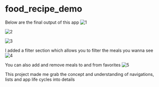 # food_recipe_demo

Below are the final output of this app
![1](https://user-images.githubusercontent.com/79772304/154733035-b90489b8-b6f1-45bc-ac16-84e54db962c8.png)


![2](https://user-images.githubusercontent.com/79772304/154733047-5dcb4c0d-4ff7-497e-9a66-28c2b765847a.png)


![3](https://user-images.githubusercontent.com/79772304/154733065-73528156-a737-4e78-a351-5eee7d85c8da.png)

I added a filter section which allows you to filter the meals you wanna see
![4](https://user-images.githubusercontent.com/79772304/154733086-7f4ae797-7b70-48a3-a891-37a1f0621d60.png)

You can also add and remove meals to and from favorites
![5](https://user-images.githubusercontent.com/79772304/154733106-560afe5e-c7ec-4275-8ff6-5e0abca46c40.png)


This project made me grab the concept and understanding of navigations, lists and app life cycles into details

